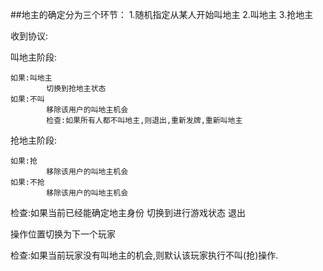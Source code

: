 ##地主的确定分为三个环节：
1.随机指定从某人开始叫地主
2.叫地主
3.抢地主



收到协议:

叫地主阶段:

    如果:叫地主
            切换到抢地主状态
    如果:不叫
            移除该用户的叫地主机会
            检查:如果所有人都不叫地主,则退出,重新发牌,重新叫地主

抢地主阶段:

    如果:抢
            移除该用户的叫地主机会
    如果:不抢
            移除该用户的叫地主机会

检查:如果当前已经能确定地主身份
    切换到进行游戏状态
    退出

操作位置切换为下一个玩家

检查:如果当前玩家没有叫地主的机会,则默认该玩家执行不叫(抢)操作.

